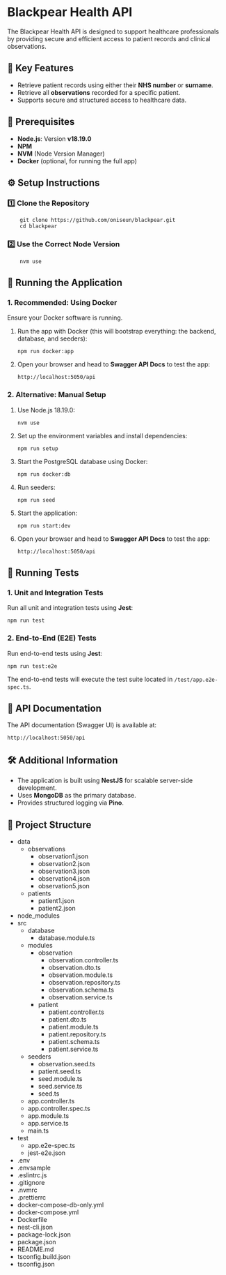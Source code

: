 Blackpear Health API
====================

The Blackpear Health API is designed to support healthcare professionals by providing secure and efficient access to patient records and clinical observations.

📌 Key Features
---------------

*   Retrieve patient records using either their **NHS number** or **surname**.
*   Retrieve all **observations** recorded for a specific patient.
*   Supports secure and structured access to healthcare data.

📌 Prerequisites
----------------

*   **Node.js**: Version **v18.19.0**
*   **NPM**
*   **NVM** (Node Version Manager)
*   **Docker** (optional, for running the full app)

⚙️ Setup Instructions
---------------------

### 1️⃣ Clone the Repository

        git clone https://github.com/oniseun/blackpear.git
        cd blackpear

### 2️⃣ Use the Correct Node Version

        nvm use

🚀 Running the Application
--------------------------

### 1\. Recommended: Using Docker

Ensure your Docker software is running.

1.  Run the app with Docker (this will bootstrap everything: the backend, database, and seeders):
    
        npm run docker:app
    
2.  Open your browser and head to **Swagger API Docs** to test the app: 

        http://localhost:5050/api

### 2\. Alternative: Manual Setup

1.  Use Node.js 18.19.0:
    
        nvm use
    
2.  Set up the environment variables and install dependencies:
    
        npm run setup
    
3.  Start the PostgreSQL database using Docker:
    
        npm run docker:db

4.  Run seeders:
    
        npm run seed
    
5.  Start the application:
    
        npm run start:dev
    
6.  Open your browser and head to **Swagger API Docs** to test the app: 

        http://localhost:5050/api

🧪 Running Tests
----------------

### 1\. Unit and Integration Tests

Run all unit and integration tests using **Jest**:

    npm run test

### 2\. End-to-End (E2E) Tests

Run end-to-end tests using **Jest**:

    npm run test:e2e

The end-to-end tests will execute the test suite located in `/test/app.e2e-spec.ts`.

📜 API Documentation
--------------------

The API documentation (Swagger UI) is available at:

    http://localhost:5050/api


🛠 Additional Information
-------------------------

*   The application is built using **NestJS** for scalable server-side development.
*   Uses **MongoDB** as the primary database.
*   Provides structured logging via **Pino**.

📁 Project Structure
--------------------


*   data
    *   observations
        *   observation1.json
        *   observation2.json
        *   observation3.json
        *   observation4.json
        *   observation5.json
    *   patients
        *   patient1.json
        *   patient2.json
*   node\_modules
*   src
    *   database
        *   database.module.ts
    *   modules
        *   observation
            *   observation.controller.ts
            *   observation.dto.ts
            *   observation.module.ts
            *   observation.repository.ts
            *   observation.schema.ts
            *   observation.service.ts
        *   patient
            *   patient.controller.ts
            *   patient.dto.ts
            *   patient.module.ts
            *   patient.repository.ts
            *   patient.schema.ts
            *   patient.service.ts
    *   seeders
        *   observation.seed.ts
        *   patient.seed.ts
        *   seed.module.ts
        *   seed.service.ts
        *   seed.ts
    *   app.controller.ts
    *   app.controller.spec.ts
    *   app.module.ts
    *   app.service.ts
    *   main.ts
*   test
    *   app.e2e-spec.ts
    *   jest-e2e.json
*   .env
*   .envsample
*   .eslintrc.js
*   .gitignore
*   .nvmrc
*   .prettierrc
*   docker-compose-db-only.yml
*   docker-compose.yml
*   Dockerfile
*   nest-cli.json
*   package-lock.json
*   package.json
*   README.md
*   tsconfig.build.json
*   tsconfig.json